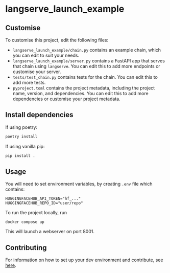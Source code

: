 # langserve_launch_example

<!--- This is a LangChain project bootstrapped by [LangChain CLI](https://github.com/langchain-ai/langchain). --->

## Customise

To customise this project, edit the following files:

- `langserve_launch_example/chain.py` contains an example chain, which you can edit to suit your needs.
- `langserve_launch_example/server.py` contains a FastAPI app that serves that chain using `langserve`. You can edit this to add more endpoints or customise your server.
- `tests/test_chain.py` contains tests for the chain. You can edit this to add more tests.
- `pyproject.toml` contains the project metadata, including the project name, version, and dependencies. You can edit this to add more dependencies or customise your project metadata.

## Install dependencies

If using poetry:

```bash
poetry install
```

If using vanilla pip:

```bash
pip install .
```

## Usage

You will need to set environment variables, by creating `.env` file which contains:

```
HUGGINGFACEHUB_API_TOKEN="hf_..."
HUGGINGFACEHUB_REPO_ID="user/repo"
```

To run the project locally, run

```
docker compose up
```

This will launch a webserver on port 8001.

## Contributing

For information on how to set up your dev environment and contribute, see [here](.github/CONTRIBUTING.md).
